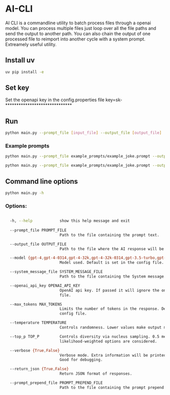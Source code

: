 
# AI-CLI
AI CLI is a commandline utility to batch process files through a openai model. You can process multiple files just loop over all the file paths and send the output to another path. You can also chain the output of one processed file to reimport into another cycle with a system prompt. Extreamely useful utility.

## Install uv 

```bash
uv pip install -e
```

## Set key

Set the openapi key in the config.properties file
key=sk-******************************

## Run 

```bash
python main.py --prompt_file [input_file] --output_file [output_file] 
```

### Example prompts

```bash
python main.py --prompt_file example_prompts/example_joke.prompt --output_file  example_output/example_output.txt  --verbose=True
```

```bash
python main.py --prompt_file example_prompts/example_joke.prompt --output_file  example_output/example_output.txt --system_message_file example_system_messages/role_comedian.prompt --verbose=True
```

## Command line options
```bash
python main.py -h
```

### Options:
```bash

  -h, --help            show this help message and exit
  
  --prompt_file PROMPT_FILE
                        Path to the file containing the prompt text.

  --output_file OUTPUT_FILE
                        Path to the file where the AI response will be saved.

  --model {gpt-4,gpt-4-0314,gpt-4-32k,gpt-4-32k-0314,gpt-3.5-turbo,gpt-3.5-turbo-0301,text-davinci-003,code-davinci-002,text-davinci-001,text-curie-001,text-babbage-001,text-ada-001}  
                        Model used. Default is set in the config file.

  --system_message_file SYSTEM_MESSAGE_FILE
                        Path to the file containing the System message.

  --openai_api_key OPENAI_API_KEY
                        OpenAI api key. If passed it will ignore the one in the config      
                        file.

  --max_tokens MAX_TOKENS
                        Limits the number of tokens in the response. Default is set in the  
                        config file.

  --temperature TEMPERATURE
                        Controls randomness. Lower values make output more deterministic. 

  --top_p TOP_P         Controls diversity via nucleus sampling. 0.5 means half of all      
                        likelihood-weighted options are considered.

  --verbose {True,False}
                        Verbose mode. Extra information will be printed to the console.     
                        Good for debugging.

  --return_json {True,False}
                        Return JSON format of responses.

  --prompt_prepend_file PROMPT_PREPEND_FILE
                        Path to the file containing the prompt prepend text.
```

